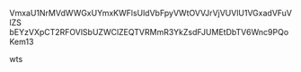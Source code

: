 VmxaU1NrMVdWWGxUYmxKWFlsUldVbFpyVWtOVVJrVjVUVlU1VGxadVFuVlZS
bEYzVXpCT2RFOVlSbUZWClZEQTVRMmR3YkZsdFJUMEtDbTV6Wnc9PQoKem13

wts